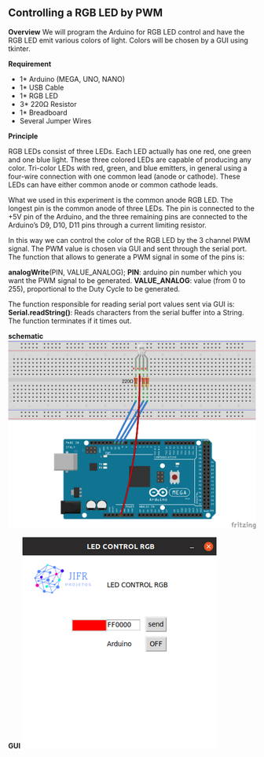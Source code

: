 ## Controlling a RGB LED by PWM

**Overview**
We will program the Arduino for RGB LED control and have the RGB LED emit various colors of light. Colors will be chosen by a GUI using tkinter.

**Requirement**

- 1* Arduino (MEGA, UNO, NANO)
- 1* USB Cable
- 1* RGB LED
- 3* 220Ω Resistor
- 1* Breadboard
- Several Jumper Wires

**Principle**

RGB LEDs consist of three LEDs. Each LED actually has one red, one green and
one blue light. These three colored LEDs are capable of producing any color.
Tri-color LEDs with red, green, and blue emitters, in general using a four-wire
connection with one common lead (anode or cathode). These LEDs can have
either common anode or common cathode leads.

What we used in this experiment is the common anode RGB LED. The longest
pin is the common anode of three LEDs. The pin is connected to the +5V pin of
the Arduino, and the three remaining pins are connected to the Arduino’s D9,
D10, D11 pins through a current limiting resistor.

In this way we can control the color of the RGB LED by the 3 channel PWM signal. The PWM value is chosen via GUI and sent through the serial port. The function that allows to generate a PWM signal in some of the pins is:

**analogWrite**(PIN, VALUE_ANALOG);
**PIN**: arduino pin number which you want the PWM signal to be generated.
**VALUE_ANALOG**: value (from 0 to 255), proportional to the Duty Cycle to be generated.

The function responsible for reading serial port values sent via GUI is:
**Serial.readString()**: Reads characters from the serial buffer into a String. The function terminates if it times out.

**schematic**
![](schematic.png)

**GUI**
![](app.png)


